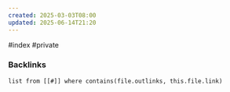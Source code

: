 ```yaml
---
created: 2025-03-03T08:00
updated: 2025-06-14T21:20
---
```

 #index #private


### Backlinks
```dataview 
list from [[#]] where contains(file.outlinks, this.file.link)
```

